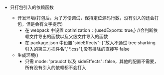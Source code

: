- 只打包引入的依赖函数

  - 开发环境(打包后，为了方便调试，保持定位源码行数，没有引入的还会打包，但是会有文字提示)
    - 在 webpack 中设置 optimization：{usedExports: true,} //会判断依赖文件导出的函数以及父级文件导入的函数
    - 在 package.json 中设置"sideEffects": [“放入不通过 tree sharking 引入的第三方插件名”,"*.css"],没有排除的直接写 false
  - 生成环境()
    - 只需 mode: 'proudct'以及 sideEffects": false，其他的配置不需要，所有没有引入的依赖都不会打入
